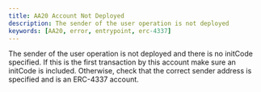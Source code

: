 ```yaml
---
title: AA20 Account Not Deployed
description: The sender of the user operation is not deployed
keywords: [AA20, error, entrypoint, erc-4337]
---
```


The sender of the user operation is not deployed and there is no initCode specified. If this is the first transaction by this account make sure an initCode is included. Otherwise, check that the correct sender address is specified and is an ERC-4337 account.
